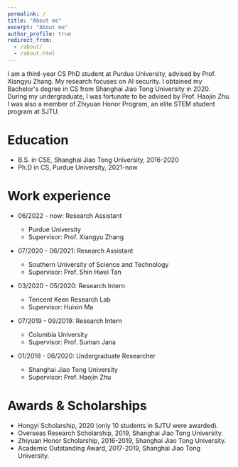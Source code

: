 ```yaml
---
permalink: /
title: "About me"
excerpt: "About me"
author_profile: true
redirect_from: 
  - /about/
  - /about.html
---
```


I am a third-year CS PhD student at Purdue University, advised by Prof. Xiangyu Zhang. My research focuses on AI security. I obtained my Bachelor's degree in CS from Shanghai Jiao Tong University in 2020. During my undergraduate, I was fortunate to be advised by Prof. Haojin Zhu. I was also a member of Zhiyuan Honor Program, an elite STEM student program at SJTU.

Education
======
* B.S. in CSE, Shanghai Jiao Tong University, 2016-2020
* Ph.D in CS, Purdue University, 2021-now

Work experience
======
* 06/2022 - now: Research Assistant
  * Purdue University
  * Supervisor: Prof. Xiangyu Zhang
    
* 07/2020 - 06/2021: Research Assistant
  * Southern University of Science and Technology
  * Supervisor: Prof. Shin Hwei Tan

* 03/2020 - 05/2020: Research Intern
  * Tencent Keen Research Lab
  * Supervisor: Huixin Ma
 
* 07/2019 - 09/2019: Research Intern
  * Columbia University
  * Supervisor: Prof. Suman Jana
 
* 01/2018 - 06/2020: Undergraduate Researcher
  * Shanghai Jiao Tong University
  * Supervisor: Prof. Haojin Zhu
 
Awards & Scholarships
======
* Hongyi Scholarship, 2020 (only 10 students in SJTU were awarded).
* Overseas Research Scholarship, 2019, Shanghai Jiao Tong University.
* Zhiyuan Honor Scholarship, 2016-2019, Shanghai Jiao Tong University.
* Academic Outstanding Award, 2017-2019, Shanghai Jiao Tong University.


<!--
A data-driven personal website
======
Like many other Jekyll-based GitHub Pages templates, academicpages makes you separate the website's content from its form. The content & metadata of your website are in structured markdown files, while various other files constitute the theme, specifying how to transform that content & metadata into HTML pages. You keep these various markdown (.md), YAML (.yml), HTML, and CSS files in a public GitHub repository. Each time you commit and push an update to the repository, the [GitHub pages](https://pages.github.com/) service creates static HTML pages based on these files, which are hosted on GitHub's servers free of charge.

Many of the features of dynamic content management systems (like Wordpress) can be achieved in this fashion, using a fraction of the computational resources and with far less vulnerability to hacking and DDoSing. You can also modify the theme to your heart's content without touching the content of your site. If you get to a point where you've broken something in Jekyll/HTML/CSS beyond repair, your markdown files describing your talks, publications, etc. are safe. You can rollback the changes or even delete the repository and start over -- just be sure to save the markdown files! Finally, you can also write scripts that process the structured data on the site, such as [this one](https://github.com/academicpages/academicpages.github.io/blob/master/talkmap.ipynb) that analyzes metadata in pages about talks to display [a map of every location you've given a talk](https://academicpages.github.io/talkmap.html).
-->


